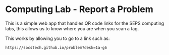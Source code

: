 # Computing Lab - Report a Problem

This is a simple web app that handles QR code links for the SEPS computing labs, this allows us to know where you are when you scan a tag.

This works by allowing you to go to a link such as:

```
https://socstech.github.io/problem?desk=1a-g6
```